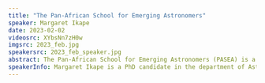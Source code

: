 ```yaml
---
title: "The Pan-African School for Emerging Astronomers"
speaker: Margaret Ikape
date: 2023-02-02
videosrc: XYbsNn7zH0w
imgsrc: 2023_feb.jpg
speakersrc: 2023_feb_speaker.jpg
abstract: The Pan-African School for Emerging Astronomers (PASEA) is a short course in astronomy for university students and teachers from across Africa, designed and taught by a collaboration of astronomers from Africa, North America and Australia. Our goals include building a critical mass of astronomers across Africa, and exchanging ideas about teaching and learning between Africa and abroad. PASEA started in West Africa in 2013, where it was known as WAISSYA, and has held four times in Nigeria and Ghana. 2022 was an exciting year for PASEA, as we expanded to become a Pan-African program, and held our first school in southern Africa in Zambia in October. We also held our first online program for PASEA alumni on remote observing, programming, and data science. In this talk, I’ll highlight some of the activities i
speakerInfo: Margaret Ikape is a PhD candidate in the department of Astronomy and Astrophysics, University of Toronto. Having attended PASEA in past years, she is now a PASEA undergraduate stream instructor. She also helped organise the PASEA mentorship program, a platform to connect PASEA students with professional astronomers around the world. Her interest in astronomy started at a very young age and that interest has been sustained by the numerous unknowns in the universe. Her current work tries to understand the nature of the early universe using simulated data.
---
```

